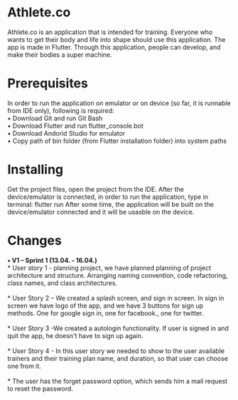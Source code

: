 # Athlete.co

Athlete.co is an application that is intended for training.
Everyone who wants to get their body and life into shape should use this application. The app is made in Flutter.
Through this application, people can develop, and make their bodies a super machine.

# Prerequisites
In order to run the application on emulator or on device (so far, it is runnable from IDE only), following is required:<br/>
•	Download Git and run Git Bash<br/>
•	Download Flutter and run flutter_console.bot<br/>
•	Download Andorid Studio for emulator<br/>
•	Copy path of bin folder (from Flutter installation folder) into system paths

# Installing
Get the project files, open the project from the IDE. After the device/emulator is connected, in order to run the application, type in terminal:
		flutter run
After some time, the application will be built on the device/emulator connected and it will be usasble on the device.


# Changes
**•	V1 – Sprint 1 (13.04. - 16.04.)<br/>** *
  	User story 1 - planning project, we have planned 
   planning of project architecture and structure.
   Arranging naming convention, code refactoring, class names, and class architectures.<br/><br/>*
   	User Story 2 – We created a splash screen, and sign in screen. In sign in screen we have logo of the app, and we have 3 buttons for sign up methods.
       One for google sign in, one for facebook., one for twitter.<br/><br/>*
   	User Story 3 -We created a autologin functionality. If user is signed in and quit the app, he doesn't have to sign up again.<br/><br/>*
    User Story 4 - In this user story we needed to show to the user available trainers and their training plan name, and duration, so that user can choose one from it.<br/><br/>*
The user has the forget password option, which sends him a mail request to reset the password.
